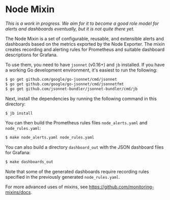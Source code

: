 # Node Mixin

_This is a work in progress. We aim for it to become a good role model for alerts
and dashboards eventually, but it is not quite there yet._

The Node Mixin is a set of configurable, reusable, and extensible alerts and
dashboards based on the metrics exported by the Node Exporter. The mixin creates
recording and alerting rules for Prometheus and suitable dashboard descriptions
for Grafana.

To use them, you need to have `jsonnet` (v0.16+) and `jb` installed. If you
have a working Go development environment, it's easiest to run the following:
```bash
$ go get github.com/google/go-jsonnet/cmd/jsonnet
$ go get github.com/google/go-jsonnet/cmd/jsonnetfmt
$ go get github.com/jsonnet-bundler/jsonnet-bundler/cmd/jb
```

Next, install the dependencies by running the following command in this
directory:
```bash
$ jb install
```

You can then build the Prometheus rules files `node_alerts.yaml` and
`node_rules.yaml`:
```bash
$ make node_alerts.yaml node_rules.yaml
```

You can also build a directory `dashboard_out` with the JSON dashboard files
for Grafana:
```bash
$ make dashboards_out
```

Note that some of the generated dashboards require recording rules specified in
the previously generated `node_rules.yaml`.

For more advanced uses of mixins, see
https://github.com/monitoring-mixins/docs.

